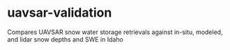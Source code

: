 # uavsar-validation
Compares UAVSAR snow water storage retrievals against in-situ, modeled, and lidar snow depths and SWE in Idaho

